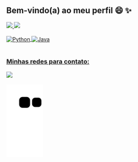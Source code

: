 ## Bem-vindo(a) ao meu perfil 😄 ✨

 <div>
   <a href="https://github.com/Anny-Araujo">
   <img height="180em" src="https://github-readme-stats.vercel.app/api?username=Anny-Araujo&show_icons=true&theme=synthwave&include_all_commits=true&count_private=true"/>
   <img height="180em" src="https://github-readme-stats.vercel.app/api/top-langs/?username=Anny-Araujo&layout=compact&langs_count=6&theme=synthwave"/>
   
   <br>

</div>
<div style="display: inline_block"><br>
 <img align="center" alt="Python" height="40" width="40" src="https://cdn.jsdelivr.net/gh/devicons/devicon@latest/icons/python/python-plain-wordmark.svg"/> 
  <img align="center" alt="Java" height="40" width="40" src="https://cdn.jsdelivr.net/gh/devicons/devicon/icons/java/java-original-wordmark.svg" />
</div>
 
 <br>
 
  ### Minhas redes para contato:
 
<div>
  <a href="www.linkedin.com/in/annyaraujo" target="_blank"><img src="https://img.shields.io/badge/-LinkedIn-%230077B5?style=for-the-badge&logo=linkedin&logoColor=white" target="_blank"></a> 
 
  ![Snake animation](https://github.com/Anny-Araujo/Anny-Araujo/blob/output/github-contribution-grid-snake.svg)

</div>
